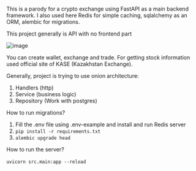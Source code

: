 This is a parody for a crypto exchange using FastAPI as a main backend framework. I also used here Redis for simple caching, sqlalchemy as an ORM, alembic for migrations.<br>

This project generally is API with no frontend part<br>

![image](https://github.com/user-attachments/assets/141c1cc2-c99e-4c64-95a7-c807936c29f7)

You can create wallet, exchange and trade. For getting stock information used official site of KASE (Kazakhstan Exchange). <br>

Generally, project is trying to use onion architecture:
1. Handlers (http)
2. Service (business logic)
3. Repository (Work with postgres)<br>

How to run migrations?
1. Fill the .env file using .env-example and install and run Redis server
2. ```pip install -r requirements.txt```
3. ```alembic upgrade head```

How to run the server?<br><br>
```uvicorn src.main:app --reload```
